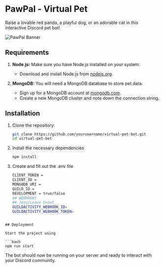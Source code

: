 # PawPal - Virtual Pet

Raise a lovable red panda, a playful dog, or an adorable cat in this interactive Discord pet bot!

![PawPal Banner](https://imgur.com/W0AYhUf.png)

## Requirements

1. **Node.js:** Make sure you have Node.js installed on your system.

   - Download and install Node.js from [nodejs.org](https://nodejs.org/).

2. **MongoDB:** You will need a MongoDB database to store pet data.
   - Sign up for a MongoDB account at [mongodb.com](https://www.mongodb.com/).
   - Create a new MongoDB cluster and note down the connection string.

## Installation

1. Clone the repository:

   ```bash
   git clone https://github.com/yourusername/virtual-pet-bot.git
   cd virtual-pet-bot
   ```

2. Install the necessary dependencies

   ```bash
   npm install
   ```

3. Create and fill out the .env file

   ```bash
   CLIENT_TOKEN =
   CLIENT_ID =
   MONGODB_URI =
   GUILD_ID =
   DEVELOPMENT = true/false
   ## WEBHOOKS
   ## Join/Leave Event
   GUILDACTIVITY_WEBHOOK_ID=
   GUILDACTIVITY_WEBHOOK_TOKEN=
   ```

````

## Deployment

Start the project using

```bash
npm run start
````

The bot should now be running on your server and ready to interact with your Discord community.
